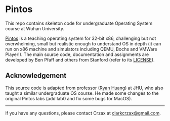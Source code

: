 # Pintos
This repo contains skeleton code for undergraduate Operating System course at Wuhan University. 

[Pintos](http://pintos-os.org) is a teaching operating system for 32-bit x86, challenging but not overwhelming, small
but realistic enough to understand OS in depth (it can run on x86 machine and simulators 
including QEMU, Bochs and VMWare Player!). The main source code, documentation and assignments are developed by Ben Pfaff and others from Stanford (refer to its [LICENSE](./LICENSE)).

## Acknowledgement

This source code is adapted from professor ([Ryan Huang](https://github.com/ryanphuang)) at JHU, who also taught a similar undergraduate OS course. He made some changes to the original Pintos labs (add lab0 and fix some bugs for MacOS).

---

If you have any questions, please contact Crzax at clarkcrzax@gmail.com.

